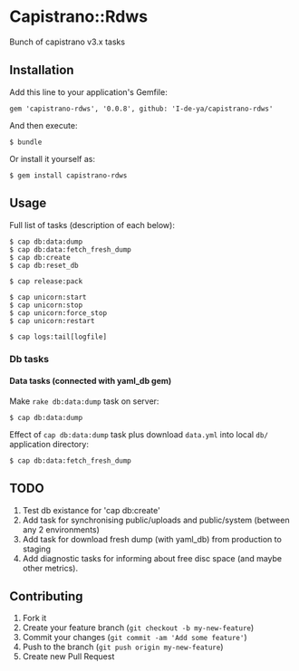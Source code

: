 # Capistrano::Rdws

Bunch of capistrano v3.x tasks

## Installation

Add this line to your application's Gemfile:

    gem 'capistrano-rdws', '0.0.8', github: 'I-de-ya/capistrano-rdws'

And then execute:

    $ bundle

Or install it yourself as:

    $ gem install capistrano-rdws

## Usage

Full list of tasks (description of each below):

    $ cap db:data:dump
    $ cap db:data:fetch_fresh_dump
    $ cap db:create
    $ cap db:reset_db

    $ cap release:pack

    $ cap unicorn:start
    $ cap unicorn:stop
    $ cap unicorn:force_stop
    $ cap unicorn:restart

    $ cap logs:tail[logfile]

### Db tasks

#### Data tasks (connected with yaml_db gem)
Make `rake db:data:dump` task on server:

    $ cap db:data:dump

Effect of `cap db:data:dump` task plus download `data.yml` into local `db/` application directory:

    $ cap db:data:fetch_fresh_dump

## TODO

1. Test db existance for 'cap db:create'
2. Add task for synchronising public/uploads and public/system (between any 2 environments)
3. Add task for download fresh dump (with yaml_db) from production to staging
4. Add diagnostic tasks for informing about free disc space (and maybe other metrics).

## Contributing

1. Fork it
2. Create your feature branch (`git checkout -b my-new-feature`)
3. Commit your changes (`git commit -am 'Add some feature'`)
4. Push to the branch (`git push origin my-new-feature`)
5. Create new Pull Request
